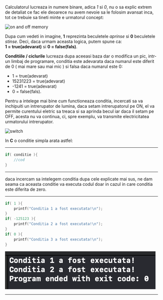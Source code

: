 Calculatorul lucreaza in numere binare, adica *1* si *0*, nu o sa explic extrem de detaliat ce fac ele deoarece nu avem nevoie sa le folosim avansat inca, tot ce trebuie sa tineti minte e urmatorul concept:

![on and off memory](https://i.ytimg.com/vi/Xpk67YzOn5w/mqdefault.jpg)

Dupa cum vedeti in imagine, **1** reprezinta beculetele *aprinse* si **0** beculetele *stinse*.
Deci, daca urmam aceasta logica, putem spune ca: 
<br>__1 = true(adevarat)__ si __0 = false(fals)__.

**Conditiile / ciclurile** lucreaza dupa aceeasi baza dar o modifica un pic, intr-un limbaj de programare, conditia este adevarata daca numarul este diferit de 0 ( mai mare sau mai mic ) si falsa daca numarul este 0:
- 1 = true(adevarat)
- 15231223 = true(adevarat)
- -1241 = true(adevarat)
- 0 = false(fals).

Pentru a intelege mai bine cum functioneaza conditia, incercati sa va inchipuiti un intrerupator de lumina, daca setam intrerupatorul pe ON, el va permite curentului eletric sa treaca si sa aprinda becul iar daca il setam pe OFF, acesta nu va continua, ci, spre exemplu, va transmite electricitatea urmatorului intrerupator.

![switch](https://qph.fs.quoracdn.net/main-qimg-62f126ef48af2bfa032c8a7930b59777-lq)

In __C__ o conditie simpla arata astfel:

---
```c
if( conditie ){
    //cod
}
```
---

daca incercam sa intelegem conditia dupa cele explicate mai sus, ne dam seama ca aceasta conditie va executa codul doar in cazul in care conditia este diferita de zero.

---
```c
if( 1 ){
    printf("Conditia 1 a fost executata!\n");
}
if( -125123 ){
    printf("Conditia 2 a fost executata!\n");
}
if( 0 ){
    printf("Conditia 3 a fost executata!\n");
}
```
![ss](../resources/conditii_ss.png)

---

<!--
https://docs.github.com/en/github/writing-on-github/getting-started-with-writing-and-formatting-on-github/basic-writing-and-formatting-syntax

https://docs.microsoft.com/en-us/azure/devops/project/wiki/markdown-guidance?view=azure-devops#:~:text=a%20new%20paragraph.-,In%20a%20Markdown%20file%20or%20widget%2C%20enter%20two%20spaces%20before,action%20begins%20a%20new%20paragraph.
-->